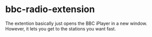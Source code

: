 bbc-radio-extension
===================

The extention basically just opens the BBC iPlayer in a new window. However, it lets you get to the stations you want fast.
